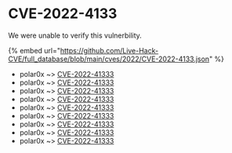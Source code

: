 # CVE-2022-4133

We were unable to verify this vulnerbility.

{% embed url="https://github.com/Live-Hack-CVE/full_database/blob/main/cves/2022/CVE-2022-4133.json" %}


* polar0x ~> [CVE-2022-41333](https://www.alice-snow.ru/2022/database/cve-2022-4133/cve-2022-41333-polar0x)
* polar0x ~> [CVE-2022-41333](https://www.alice-snow.ru/2022/database/cve-2022-4133/cve-2022-41333-polar0x)
* polar0x ~> [CVE-2022-41333](https://www.alice-snow.ru/2022/database/cve-2022-4133/cve-2022-41333-polar0x)
* polar0x ~> [CVE-2022-41333](https://www.alice-snow.ru/2022/database/cve-2022-4133/cve-2022-41333-polar0x)
* polar0x ~> [CVE-2022-41333](https://www.alice-snow.ru/2022/database/cve-2022-4133/cve-2022-41333-polar0x)
* polar0x ~> [CVE-2022-41333](https://www.alice-snow.ru/2022/database/cve-2022-4133/cve-2022-41333-polar0x)
* polar0x ~> [CVE-2022-41333](https://www.alice-snow.ru/2022/database/cve-2022-4133/cve-2022-41333-polar0x)
* polar0x ~> [CVE-2022-41333](https://www.alice-snow.ru/2022/database/cve-2022-4133/cve-2022-41333-polar0x)
* polar0x ~> [CVE-2022-41333](https://www.alice-snow.ru/2022/database/cve-2022-4133/cve-2022-41333-polar0x)